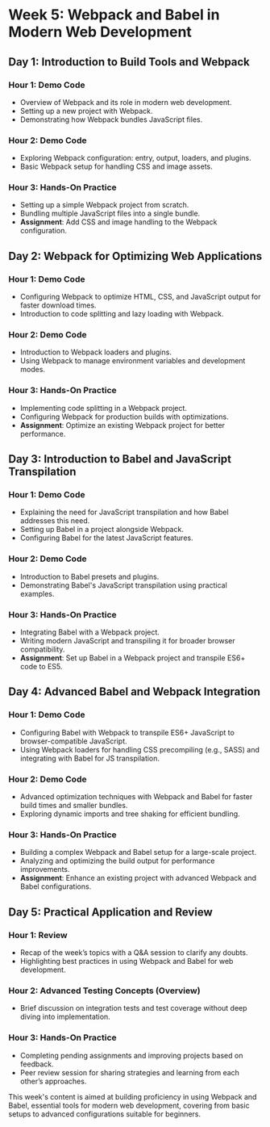 # Week 5: Webpack and Babel in Modern Web Development

## Day 1: Introduction to Build Tools and Webpack

### Hour 1: Demo Code

- Overview of Webpack and its role in modern web development.
- Setting up a new project with Webpack.
- Demonstrating how Webpack bundles JavaScript files.

### Hour 2: Demo Code

- Exploring Webpack configuration: entry, output, loaders, and plugins.
- Basic Webpack setup for handling CSS and image assets.

### Hour 3: Hands-On Practice

- Setting up a simple Webpack project from scratch.
- Bundling multiple JavaScript files into a single bundle.
- **Assignment**: Add CSS and image handling to the Webpack configuration.

## Day 2: Webpack for Optimizing Web Applications

### Hour 1: Demo Code

- Configuring Webpack to optimize HTML, CSS, and JavaScript output for faster download times.
- Introduction to code splitting and lazy loading with Webpack.

### Hour 2: Demo Code

- Introduction to Webpack loaders and plugins.
- Using Webpack to manage environment variables and development modes.

### Hour 3: Hands-On Practice

- Implementing code splitting in a Webpack project.
- Configuring Webpack for production builds with optimizations.
- **Assignment**: Optimize an existing Webpack project for better performance.

## Day 3: Introduction to Babel and JavaScript Transpilation

### Hour 1: Demo Code

- Explaining the need for JavaScript transpilation and how Babel addresses this need.
- Setting up Babel in a project alongside Webpack.
- Configuring Babel for the latest JavaScript features.

### Hour 2: Demo Code

- Introduction to Babel presets and plugins.
- Demonstrating Babel's JavaScript transpilation using practical examples.

### Hour 3: Hands-On Practice

- Integrating Babel with a Webpack project.
- Writing modern JavaScript and transpiling it for broader browser compatibility.
- **Assignment**: Set up Babel in a Webpack project and transpile ES6+ code to ES5.

## Day 4: Advanced Babel and Webpack Integration

### Hour 1: Demo Code

- Configuring Babel with Webpack to transpile ES6+ JavaScript to browser-compatible JavaScript.
- Using Webpack loaders for handling CSS precompiling (e.g., SASS) and integrating with Babel for JS transpilation.

### Hour 2: Demo Code

- Advanced optimization techniques with Webpack and Babel for faster build times and smaller bundles.
- Exploring dynamic imports and tree shaking for efficient bundling.

### Hour 3: Hands-On Practice

- Building a complex Webpack and Babel setup for a large-scale project.
- Analyzing and optimizing the build output for performance improvements.
- **Assignment**: Enhance an existing project with advanced Webpack and Babel configurations.

## Day 5: Practical Application and Review

### Hour 1: Review

- Recap of the week’s topics with a Q&A session to clarify any doubts.
- Highlighting best practices in using Webpack and Babel for web development.

### Hour 2: Advanced Testing Concepts (Overview)

- Brief discussion on integration tests and test coverage without deep diving into implementation.

### Hour 3: Hands-On Practice

- Completing pending assignments and improving projects based on feedback.
- Peer review session for sharing strategies and learning from each other’s approaches.

This week's content is aimed at building proficiency in using Webpack and Babel, essential tools for modern web development, covering from basic setups to advanced configurations suitable for beginners.
